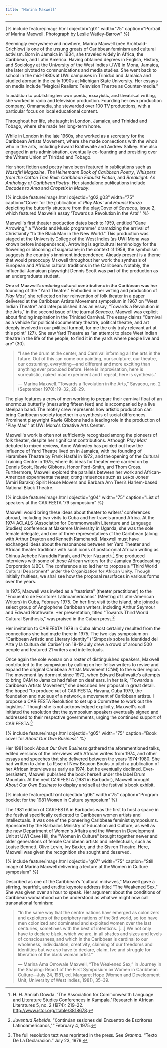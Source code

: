 ```yaml
---
title: "Marina Maxwell"
---
```

---
{% include feature/image.html objectid="g01" width="75" caption="Portrait of Marina Maxwell. Photograph by Leslie Watley-Barrow" %}

Seemingly everywhere and nowhere, Marina Maxwell (née Archbald-Crichlow) is one of the unsung greats of Caribbean feminism and cultural activism. Born in Jamaica in 1934, she traveled widely in Africa, the Caribbean, and Latin America. Having obtained degrees in English, History, and Sociology at the University of the West Indies (UWI) in Mona, Jamaica, she later pivoted to communications and media studies. She went back to school in the mid-1980s at UWI campuses in Trinidad and Jamaica and studied abroad in the early 1990s at Michigan State University. Her essays on media include "Magical Realism: Television Theatre as Counter-media.”

In addition to publishing her own poetic, essayistic, and theatrical writing, she worked in radio and television production. Founding her own production company, Omnamedia, she stewarded over 100 TV productions, with a particular focus on local educational content.

Throughout her life, she taught in London, Jamaica, and Trinidad and Tobago, where she made her long-term home.

While in London in the late 1960s, she worked as a secretary for the Caribbean Artists Movement, where she made connections with the who’s who in the arts, including Edward Brathwaite and Andrew Salkey. She also engaged in arts administration, eventually co-founding and presiding over the Writers Union of Trinidad and Tobago.

Her short fiction and poetry have been featured in publications such as *Wasafiri Magazine*, *The Heinemann Book of Caribbean Poetry*, *Whispers from the Cotton Tree Root: Caribbean Fabulist Fiction*, and *Breaklight: An Anthology of Caribbean Poetry*. Her standalone publications include *Decades to Ama* and *Chopstix in Mauby*.

{% include feature/image.html objectid="g02;g03" width="75" caption="Cover for the publication of <i>Play Mas'</i> and <i>Hounsi Kanzo</i> depicting the butterfly structure from the play;Cover of <i>Savacou</i>, issue 2, which featured Maxwells essay 'Towards a Revolution in the Arts'" %}

Maxwell's first theater production dates back to 1959, entitled "Cane Arrowing," a "Words and Music programme" dramatizing the arrival of Christianity "to the Black Man in the New World." This production was staged at the University College of the West Indies (as UWI Mona was known before independence). Arrowing is agricultural terminology for the flowering or blooming of sugarcane; in the context of 1959, the symbolism suggests the country's imminent independence. Already present is a theme that would preoccupy Maxwell throughout her work: the synthesis of European and African cultural traditions in the Caribbean. Notably, the influential Jamaican playwright Dennis Scott was part of the production as an undergraduate student.

One of Maxwell’s enduring cultural contributions in the Caribbean was her founding of the "Yard Theatre." Embodied in her writing and production of *Play Mas’,* she reflected on her reinvention of folk theater in a paper delivered at the Caribbean Artists Movement symposium in 1967 on "West Indian Theatre" and later published it as an essay, "Towards a Revolution in the Arts," in the second issue of the journal *Savacou*. Maxwell was explicit about finding inspiration in the Trinidad Carnival. The essay claims “Carnival as a vehicle for political documentary theatre, political theatre, and art deeply involved in our political turmoil, for me the only truly relevant art at this point” (27). She saw Yard Theatre as “an attempt to place West Indian theatre in the life of the people, to find it in the yards where people live and are” (30).

<blockquote class="blockquote d-flex flex-column align-items-center">
<p>
“I see the drum at the center, and Carnival informing all the arts in the future. Out of this can come our painting, our sculpture, our theatre, our costuming, everything—and different and more exciting than anything ever produced before. Here is improvisation, here is surrealistic, naked, mad experiment and I repeat, here is synthesis."</p>
<footer>— Marina Maxwell, “Towards a Revolution in the Arts,” Savacou, no. 2 (September 1970): 19–32, 28-29.</footer>
</blockquote>

The play features a crew of men working to prepare their carnival float of an enormous butterfly (measuring fifteen feet) and is accompanied by a live steelpan band. The motley crew represents how artistic production can bring Caribbean society together in a synthesis of social differences. Prominent playwright Rawle Gibbons had a leading role in the production of "Play Mas'" at UWI Mona's Creative Arts Center.

Maxwell's work is often not sufficiently recognized among the pioneers of folk theater, despite her significant contributions. Although *Play Mas’* debuted to mixed reviews, Anne Walmsley has pointed out how the influence of Yard Theatre lived on in Jamaica, with the founding of Harambee Theatre by Frank Hasfal in 1972, and the opening of the Cultural Training Centre in 1975, where its ideas for theater were carried on by Dennis Scott, Rawle Gibbons, Honor Ford-Smith, and Thom Cross. Furthermore, Maxwell explored the parallels between her work and African-American experimental theater, citing influences such as LeRoi Jones’ (Amiri Baraka) Spirit House Movers and Barbara Ann Teer’s Harlem-based National Black Theatre.

{% include feature/image.html objectid="g04" width="75" caption="List of speakers at the CARIFESTA '79 symposium" %}

Maxwell would bring these ideas about theater to writers' conferences abroad, including two visits to Cuba and her travels around Africa. At the 1974 ACLALS (Association for Commonwealth Literature and Language Studies) conference at Makerere University in Uganda, she was the sole female delegate, and one of three representatives of the Caribbean (along with Arthur Drayton and Kenneth Ramchand). Maxwell must have exchanged ideas about the resonances between her Yard Theater and African theater traditions with such icons of postcolonial African writing as Chinua Achebe Nuruddin Farah, and Peter Nazareth.[^maxwell-1] She produced interviews with some of these African writers for the Jamaica Broadcasting Corporation (JBC). The conference also led her to propose a "Third World Cultural Department" under the Organization for African Unity. Though initially fruitless, we shall see how the proposal resurfaces in various forms over the years.

In 1975, Maxwell was invited as a "teatrista" (theater practitioner) to the "Encuentro de Escritores Latinoamericanos" (Meeting of Latin-American Writers) in Cuba, February 1975. On her first visit to the island, she joined a select group of Anglophone Caribbean writers, including Arthur Seymour and Edward Brathwaite. Her presentation, titled "Towards Third World Cultural Synthesis," was praised in the Cuban press.[^maxwell-2] 

Her invitation to CARIFESTA 1979 in Cuba almost certainly resulted from the connections she had made there in 1975. The two-day symposium on “Caribbean Artistic and Literary Identity” (“Simposio sobre la Identidad del Arte y la Cultura del Caribe”) on 18-19 July drew a crowd of around 500 people and featured 21 writers and intellectuals.

Once again the sole woman on a roster of distinguished speakers, Maxwell contributed to the symposium by calling on her fellow writers to revive and expand the original Caribbean Artists Movement (CAM) to the wider region. The movement lay dormant since 1972, when Edward Brathwaite’s attempts to bring CAM to Jamaica had fallen on deaf ears. In her talk, “Towards a Caribbean Artists Movement,” she described her proposal in great detail. She hoped "to produce out of CARIFESTA, Havana, Cuba 1979, the foundation and nucleus of a network, a movement of Caribbean artists. I propose a CARIFESTA Resolution to set up a Committee to work out the logistics.” Though she is not acknowledged explicitly, Maxwell's call initiated the resolution that the symposium speakers eventually signed and addressed to their respective governments, urging the continued support of CARIFESTA.[^maxwell-3]

{% include feature/image.html objectid="g05" width="75" caption="Book cover for <i>About Our Own Business</i>" %}

Her 1981 book *About Our Own Business* gathered the aforementioned talks, edited versions of the interviews with African writers from 1974, and other essays and speeches that she delivered between the years 1974-1980. She had written to John La Rose of New Beacon Books to pitch a publication of her African interviews as early as 1974, but he eventually declined. Ever-persistent, Maxwell published the book herself under the label Drum Mountain. At the next CARIFESTA (1981 in Barbados), Maxwell brought *About Our Own Business* to display and sell at the festival's book exhibit.

{% include feature/pdf.html objectid="g06" width="75" caption="Program booklet for the 1981 Women in Culture symposium" %}

The 1981 edition of CARIFESTA in Barbados was the first to host a space in the festival specifically dedicated to Caribbean women artists and intellectuals. It was one of the pioneering Caribbean feminist symposiums. Sponsored by the Barbados Ministry of Education and Culture, as well as the new Department of Women's Affairs and the Women in Development Unit at UWI Cave Hill, the "Women in Culture" brought together newer and older generations of female Caribbean artists and intellectuals, such as Louise Bennett, Olive Lewin, Ivy Baxter, and the Sistren Theatre. Here, Maxwell was given the recognition she sought and deserved.

{% include feature/image.html objectid="g07" width="75" caption="Still image of Marina Maxwell delivering a lecture at the Women in Culture symposium" %}

Described as one of the Caribbean’s “cultural midwives,” Maxwell gave a stirring, heartfelt, and erudite keynote address titled “The Weakened Sex.” She was given over an hour to speak. Her argument about the conditions of Caribbean womanhood can be understood as what we might now call transnational feminism: 
<blockquote class="blockquote d-flex flex-column align-items-center">
<p>
“In the same way that the centre nations have emerged as colonizers and exploiters of the periphery nations of the 3rd world, so too have men colonized and dominated and exploited women over the last centuries, sometimes with the best of intentions. [...] We not only have to declare black, which we are, in all shades and sizes and levels of consciousness, and which in the Caribbean is cardinal to our wholeness, individuation, creativity, claiming of our freedoms and identities but we also have to declare, claim, live and struggle for liberation of the black woman artist."</p>
<footer>— Marina Ama Omowale Maxwell, “The Weakened Sex,” in Journey in the Shaping: Report of the First Symposium on Women in Caribbean Culture--July 24, 1981, ed. Margaret Hope (Women and Development Unit, University of West Indies, 1981), 35–39.</footer>
</blockquote>


[^maxwell-1]: H. H. Anniah Gowda. “The Association for Commonwealth Language and Literature Studies Conferences in Kampala.” Research in African Literatures 5, no. 2 (1974): 219–22. http://www.jstor.org/stable/3818678.

[^maxwell-2]: *Juventud Rebelde*. "Continúan sesiones del Encuentro de Escritores Latinoamericanos,"" February 4, 1975.

[^maxwell-3]: The full resolution text was reprinted in the press. See *Granma*. “Texto De La Declaracion.” July 23, 1979.